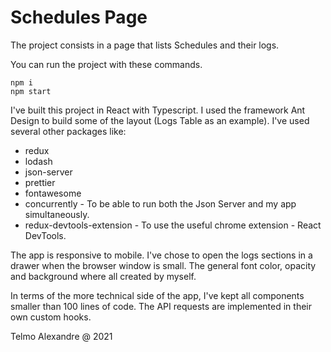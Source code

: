 # Schedules Page

The project consists in a page that lists Schedules and their logs.

You can run the project with these commands.

```
npm i
npm start
```

I've built this project in React with Typescript. I used the framework Ant Design to build some of the layout (Logs Table as an example).
I've used several other packages like:

- redux
- lodash
- json-server
- prettier
- fontawesome
- concurrently - To be able to run both the Json Server and my app simultaneously.
- redux-devtools-extension - To use the useful chrome extension - React DevTools.

The app is responsive to mobile. I've chose to open the logs sections in a drawer when the browser window is small.
The general font color, opacity and background where all created by myself.

In terms of the more technical side of the app, I've kept all components smaller than 100 lines of code.
The API requests are implemented in their own custom hooks.

Telmo Alexandre @ 2021
